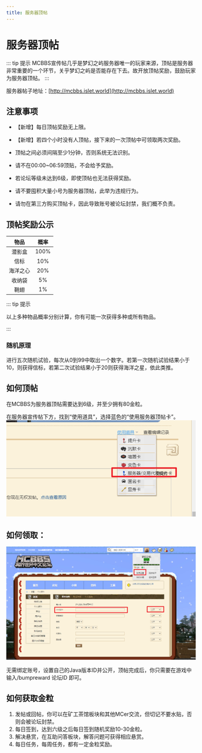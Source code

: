 ```yaml
---
title: 服务器顶帖
---
```


# 服务器顶帖
::: tip 提示
MCBBS宣传帖几乎是梦幻之屿服务器唯一的玩家来源，顶帖是服务器非常重要的一个环节，关乎梦幻之屿是否能存在下去。故开放顶帖奖励，鼓励玩家为服务器顶帖。
:::

服务器帖子地址：[http://mcbbs.islet.world](http://mcbbs.islet.world)

## 注意事项
- 【新增】每日顶帖奖励无上限。

- 【新增】若四个小时没有人顶帖，接下来的一次顶帖中可领取两次奖励。

- 顶帖之间必须间隔至少1分钟，否则系统无法识别。

- 请不在00:00~06:59顶贴，不会给予奖励。

- 若论坛等级未达到6级，即使顶帖也无法获得奖励。

- 请不要囤积大量小号为服务器顶帖，此举为违规行为。

- 请勿在第三方购买顶帖卡，因此导致账号被论坛封禁，我们概不负责。

## 顶帖奖励公示

| 物品 | 概率 |
| :-: | :-: |
| 潜影盒 | 100% |
| 信标 | 10% |
| 海洋之心 | 20% |
| 收纳袋 | 5% |
| 鞘翅 | 1% |

::: tip 提示

以上多种物品概率分别计算，你有可能一次获得多种或所有物品。

:::

### 随机原理
进行五次随机试验，每次从0到99中取出一个数字。若第一次随机试验结果小于10，则获得信标，若第二次试验结果小于20则获得海洋之星，依此类推。

## 如何顶帖
在MCBBS为服务器顶帖需要达到6级，并至少拥有80金粒。

在服务器宣传帖下方，找到“使用道具”，选择蓝色的“使用服务器顶帖卡”。
![顶帖教程](bump.png)

## 如何领取：

![img.png](rename.png)

无需绑定账号，设置自己的Java版本ID并公开，顶帖完成后，你只需要在游戏中输入/bumpreward 论坛ID 即可。

## 如何获取金粒
1.	发帖或回帖，你可以在矿工茶馆板块和其他MCer交流，但切记不要水贴，否则会被论坛封禁。
2.	每日签到，达到六级之后每日签到随机奖励10-30金粒。
3.	解决悬赏，在互助问答板块，解答问题可获得相应悬赏。
4.	每日任务，每周任务，都有一定金粒奖励。